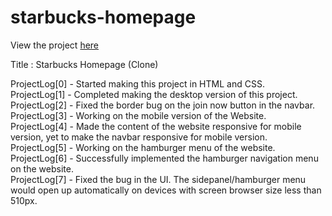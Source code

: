 # starbucks-homepage
View the project <a href="https://vibhatsu08.github.io/starbucks-homepage/">here</a> <br/>

Title : Starbucks Homepage (Clone) <br/>

ProjectLog[0] - Started making this project in HTML and CSS. <br/>
ProjectLog[1] - Completed making the desktop version of this project. <br/>
ProjectLog[2] - Fixed the border bug on the join now button in the navbar. <br/>
ProjectLog[3] - Working on the mobile version of the Website. <br/>
ProjectLog[4] - Made the content of the website responsive for mobile version, yet to make the navbar responsive for mobile version. <br/>
ProjectLog[5] - Working on the hamburger menu of the website. <br/>
ProjectLog[6] - Successfully implemented the hamburger navigation menu on the website. <br/>
ProjectLog[7] - Fixed the bug in the UI. The sidepanel/hamburger menu would open up automatically on devices with screen browser size less than 510px. <br/>